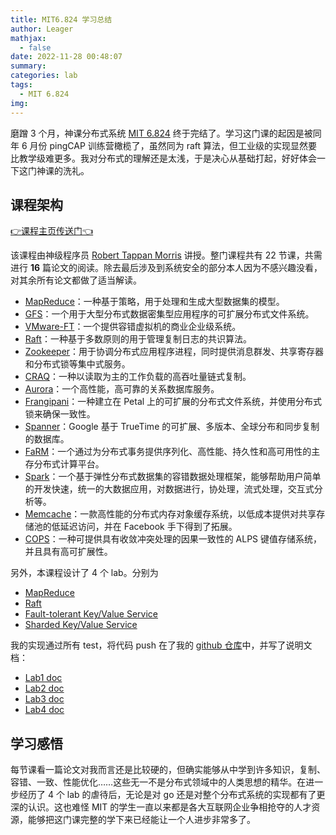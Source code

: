 ```yaml
---
title: MIT6.824 学习总结
author: Leager
mathjax:
  - false
date: 2022-11-28 00:48:07
summary:
categories: lab
tags:
  - MIT 6.824
img:
---
```


磨蹭 3 个月，神课分布式系统 [MIT 6.824](https://pdos.csail.mit.edu/6.824/) 终于完结了。学习这门课的起因是被同年 6 月份 pingCAP 训练营橄榄了，虽然同为 raft 算法，但工业级的实现显然要比教学级难更多。我对分布式的理解还是太浅，于是决心从基础打起，好好体会一下这门神课的洗礼。

<!--more-->

## 课程架构

[👉课程主页传送门👈](https://pdos.csail.mit.edu/6.824/)

该课程由神级程序员 [Robert Tappan Morris](https://zh.wikipedia.org/zh-cn/%E7%BD%97%E4%BC%AF%E7%89%B9%C2%B7%E6%B3%B0%E6%BD%98%C2%B7%E8%8E%AB%E9%87%8C%E6%96%AF) 讲授。整门课程共有 22 节课，共需进行 **16** 篇论文的阅读。除去最后涉及到系统安全的部分本人因为不感兴趣没看，对其余所有论文都做了适当解读。

- [MapReduce](../../paperreading/mapreduce)：一种基于策略，用于处理和生成大型数据集的模型。
- [GFS](../../paperreading/gfs)：一个用于大型分布式数据密集型应用程序的可扩展分布式文件系统。
- [VMware-FT](../../paperreading/vmware-ft)：一个提供容错虚拟机的商业企业级系统。
- [Raft](../../paperreading/raft)：一种基于多数原则的用于管理复制日志的共识算法。
- [Zookeeper](../../paperreading/zookeeper)：用于协调分布式应用程序进程，同时提供消息群发、共享寄存器和分布式锁等集中式服务。
- [CRAQ](../../paperreading/craq)：一种以读取为主的工作负载的高吞吐量链式复制。
- [Aurora](../../paperreading/aurora)：一个高性能，高可靠的关系数据库服务。
- [Frangipani](../../paperreading/frangipani)：一种建立在 Petal 上的可扩展的分布式文件系统，并使用分布式锁来确保一致性。
- [Spanner](../../paperreading/spanner)：Google 基于 TrueTime 的可扩展、多版本、全球分布和同步复制的数据库。
- [FaRM](../../paperreading/farm)：一个通过为分布式事务提供序列化、高性能、持久性和高可用性的主存分布式计算平台。
- [Spark](../../paperreading/spark)：一个基于弹性分布式数据集的容错数据处理框架，能够帮助用户简单的开发快速，统一的大数据应用，对数据进行，协处理，流式处理，交互式分析等。
- [Memcache](../../paperreading/memcache)：一款高性能的分布式内存对象缓存系统，以低成本提供对共享存储池的低延迟访问，并在 Facebook 手下得到了拓展。
- [COPS](../../paperreading/cops)：一种可提供具有收敛冲突处理的因果一致性的 ALPS 键值存储系统，并且具有高可扩展性。

另外，本课程设计了 4 个 lab。分别为

- [MapReduce](https://pdos.csail.mit.edu/6.824/labs/lab-mr.html)
- [Raft](https://pdos.csail.mit.edu/6.824/labs/lab-raft.html)
- [Fault-tolerant Key/Value Service](https://pdos.csail.mit.edu/6.824/labs/lab-kvraft.html)
- [Sharded Key/Value Service](https://pdos.csail.mit.edu/6.824/labs/lab-shard.html)

我的实现通过所有 test，将代码 push 在了我的 [github 仓库](https://github.com/Leager-zju/MIT6.824)中，并写了说明文档：

- [Lab1 doc](../6-824lab1)
- [Lab2 doc](../6-824lab2)
- [Lab3 doc](../6-824lab3)
- [Lab4 doc](../6-824lab4)

## 学习感悟

每节课看一篇论文对我而言还是比较硬的，但确实能够从中学到许多知识，复制、容错、一致、性能优化……这些无一不是分布式领域中的人类思想的精华。在进一步经历了 4 个 lab 的虐待后，无论是对 go 还是对整个分布式系统的实现都有了更深的认识。这也难怪 MIT 的学生一直以来都是各大互联网企业争相抢夺的人才资源，能够把这门课完整的学下来已经能让一个人进步非常多了。
